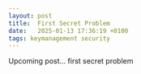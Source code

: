 ```yaml
---
layout: post
title:  First Secret Problem
date:   2025-01-13 17:36:19 +0100
tags: keymanagement security
---
```

Upcoming post... first secret problem